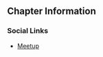 ##  Chapter Information


### Social Links
* [Meetup](https://www.meetup.com/owasp-czech-republic-meetup-group/)

